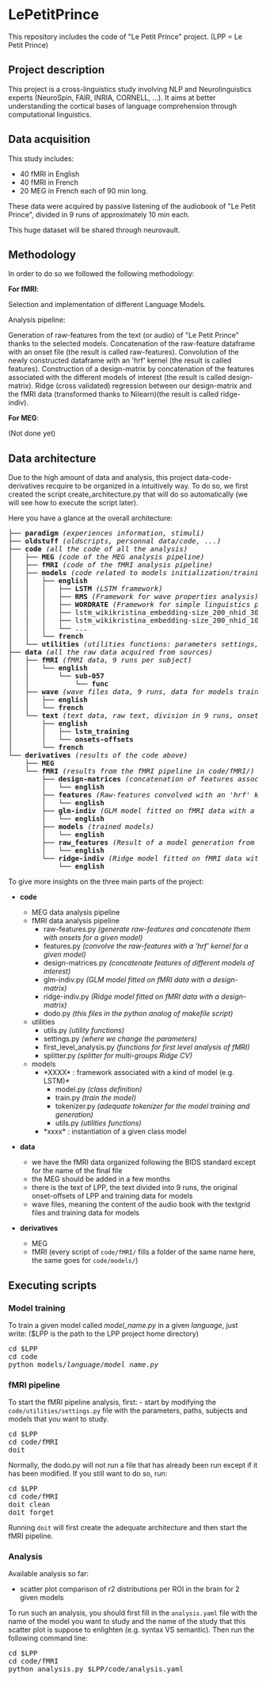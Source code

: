 # LePetitPrince


This repository includes the code of "Le Petit Prince" project.
(LPP = Le Petit Prince)



## Project description

This project is a cross-linguistics study involving NLP and Neurolinguistics experts (NeuroSpin, FAIR, INRIA, CORNELL, ...).
It aims at better understanding the cortical bases of language comprehension through computational linguistics.



## Data acquisition

This study includes:
- 40 fMRI in English
- 40 fMRI in French
- 20 MEG in French
each of 90 min long.

These data were acquired by passive listening of the audiobook of "Le Petit Prince", divided in 9 runs of approximately 10 min each.

This huge dataset will be shared through neurovault.



## Methodology

In order to do so we followed the following methodology:

**For fMRI**:

Selection and implementation of different Language Models.

Analysis pipeline:

Generation of raw-features from the text (or audio) of "Le Petit Prince" thanks to the selected models.
Concatenation of the raw-feature dataframe with an onset file (the result is called raw-features).
Convolution of the newly constructed dataframe with an 'hrf' kernel (the result is called features).
Construction of a design-matrix by concatenation of the features associated with the different models of interest (the result is called design-matrix).
Ridge (cross validated) regression between our design-matrix and the fMRI data (transformed thanks to Nilearn)(the result is called ridge-indiv).

**For MEG**:

(Not done yet)



## Data architecture

Due to the high amount of data and analysis, this project data-code-derivatives recquire to be organized in a intuitively way.
To do so, we first created the script create_architecture.py that will do so automatically (we will see how to execute the script later).

Here you have a glance at the overall architecture:

<pre>
├── <b>paradigm</b> <i>(experiences information, stimuli)</i>
├── <b>oldstuff</b> <i>(oldscripts, personnal data/code, ...)</i>
├── <b>code</b> <i>(all the code of all the analysis)</i>
│   ├── <b>MEG</b> <i>(code of the MEG analysis pipeline)</i>
│   ├── <b>fMRI</b> <i>(code of the fMRI analysis pipeline)</i>
│   ├── <b>models</b> <i>(code related to models initialization/training/generation)</i>
│   │   ├── <b>english</b>
│   │   │   ├── <b>LSTM</b> <i>(LSTM framework)</i>
│   │   │   ├── <b>RMS</b> <i>(Framework for wave properties analysis)</i>
│   │   │   ├── <b>WORDRATE</b> <i>(Framework for simple linguistics properties analysis)</i>
│   │   │   ├── lstm_wikikristina_embedding-size_200_nhid_300_nlayers_1_dropout_01.py <i>(instantiation of a LSTM model)</i>
│   │   │   ├── lstm_wikikristina_embedding-size_200_nhid_100_nlayers_3_dropout_01.py <i>(instantiation of a LSTM model)</i>
│   │   │   └── ...
│   │   └── <b>french</b>
│   └── <b>utilities</b> <i>(utilities functions: parameters settings, splitter for CV, ...)</i>
├── <b>data</b> <i>(all the raw data acquired from sources)</i>
│   ├── <b>fMRI</b> <i>(fMRI data, 9 runs per subject)</i>
│   │   └── <b>english</b>
│   │       └── <b>sub-057</b>
│   │           └── <b>func</b>
│   ├── <b>wave</b> <i>(wave files data, 9 runs, data for models training)</i>
│   │   ├── <b>english</b>
│   │   └── <b>french</b>
│   └── <b>text</b> <i>(text data, raw text, division in 9 runs, onsets/offsets for each runs, data for models training)</i>
│       ├── <b>english</b>
│       │   ├── <b>lstm_training</b>
│       │   └── <b>onsets-offsets</b>
│       └── <b>french</b>
└── <b>derivatives</b> <i>(results of the code above)</i>
    ├── <b>MEG</b>
    └── <b>fMRI</b> <i>(results from the fMRI pipeline in code/fMRI/)</i>
        ├── <b>design-matrices</b> <i>(concatenation of features associated with different models of interest)</i>
        │   └── <b>english</b>
        ├── <b>features</b> <i>(Raw-features convolved with an 'hrf' kernel)</i>
        │   └── <b>english</b>
        ├── <b>glm-indiv</b> <i>(GLM model fitted on fMRI data with a design-matrix)</i>
        │   └── <b>english</b>
        ├── <b>models</b> <i>(trained models)</i>
        │   └── <b>english</b>
        ├── <b>raw_features</b> <i>(Result of a model generation from the text/wave file of LPP, concatenated with the adequate onsets file)</i>
        │   └── <b>english</b>
        └── <b>ridge-indiv</b> <i>(Ridge model fitted on fMRI data with a design-matrix)</i>
            └── <b>english</b>
</pre>

To give more insights on the three main parts of the project:

- **code**
    - MEG data analysis pipeline
    - fMRI data analysis pipeline
        - raw-features.py *(generate raw-features and concatenate them with onsets for a given model)*
        - features.py *(convolve the raw-features with a 'hrf' kernel for a given model)*
        - design-matrices.py *(concatenate features of different models of interest)*
        - glm-indiv.py *(GLM model fitted on fMRI data with a design-matrix)*
        - ridge-indiv.py *(Ridge model fitted on fMRI data with a design-matrix)*
        - dodo.py *(this files in the python analog of makefile script)*
    - utilities
        - utils.py *(utility functions)*
        - settings.py *(where we change the parameters)*
        - first_level_analysis.py *(functions for first level analysis of fMRI)*
        - splitter.py *(splitter for multi-groups Ridge CV)*
    - models
        - \*XXXX\* : framework associated with a kind of model (e.g. LSTM)*
            - model.py *(class definition)*
            - train.py *(train the model)*
            - tokenizer.py *(adequate tokenizer for the model training and generation)*
            - utils.py *(utilities functions)*
        - \*xxxx\* : instantiation of a given class model

- **data**
    - we have the fMRI data organized following the BIDS standard except for the name of the final file
    - the MEG should be added in a few months
    - there is the text of LPP, the text divided into 9 runs, the original onset-offsets of LPP and training data for models
    - wave files, meaning the content of the audio book with the textgrid files and training data for models

- **derivatives**
    - MEG
    - fMRI (every script of `code/fMRI/` fills a folder of the same name here, the same goes for `code/models/`)



## Executing scripts

### Model training

To train a given model called *model_name.py* in a given *language*, just write:
($LPP is the path to the LPP project home directory)

<pre>
cd $LPP
cd code
python models/<i>language</i>/<i>model_name.py</i>
</pre>


### fMRI pipeline

To start the fMRI pipeline analysis, first:
    - start by modifying the `code/utilities/settings.py` file with the parameters, paths, subjects and models that you want to study.

<pre>
cd $LPP
cd code/fMRI
doit
</pre>

Normally, the dodo.py will not run a file that has already been run except if it has been modified.
If you still want to do so, run:

<pre>
cd $LPP
cd code/fMRI
doit clean
doit forget
</pre>

Running `doit` will first create the adequate architecture and then start the fMRI pipeline.



### Analysis

Available analysis so far:
- scatter plot comparison of r2 distributions per ROI in the brain for 2 given models

To run such an analysis, you should first fill in the `analysis.yaml` file with the name of the model you want to study and the name of the study that this scatter plot is suppose to enlighten (e.g. syntax VS semantic).
Then run the following command line:

<pre>
cd $LPP
cd code/fMRI
python analysis.py $LPP/code/analysis.yaml
</pre>